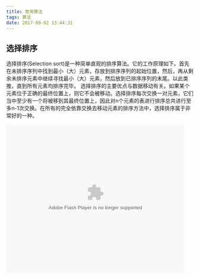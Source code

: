 ```yaml
---
title: 常用算法
tags: 算法
date: 2017-09-02 13:44:31
---
```


## 选择排序

选择排序(Selection sort)是一种简单直观的排序算法。它的工作原理如下。首先在未排序序列中找到最小（大）元素，存放到排序序列的起始位置，然后，再从剩余未排序元素中继续寻找最小（大）元素，然后放到已排序序列的末尾。以此类推，直到所有元素均排序完毕。
选择排序的主要优点与数据移动有关。如果某个元素位于正确的最终位置上，则它不会被移动。选择排序每次交换一对元素，它们当中至少有一个将被移到其最终位置上，因此对n个元素的表进行排序总共进行至多n-1次交换。在所有的完全依靠交换去移动元素的排序方法中，选择排序属于非常好的一种。

<embed src="https://imgcache.qq.com/tencentvideo_v1/playerv3/TPout.swf?max_age=86400&v=20161117&vid=w013154oge5&auto=0" allowFullScreen="true" quality="high" width="480" height="400" align="middle" allowScriptAccess="always" type="application/x-shockwave-flash"></embed>
